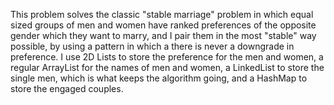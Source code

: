 This problem solves the classic "stable marriage" problem in which equal sized groups of men and women have ranked preferences of the opposite gender which they want to marry, and I pair them in the most "stable" way possible, 
by using a pattern in which a there is never a downgrade in preference. I use 2D Lists to store the preference for the men and women, a regular ArrayList for the names of men and women, a LinkedList to store the single men, 
which is what keeps the algorithm going, and a HashMap to store the engaged couples.
